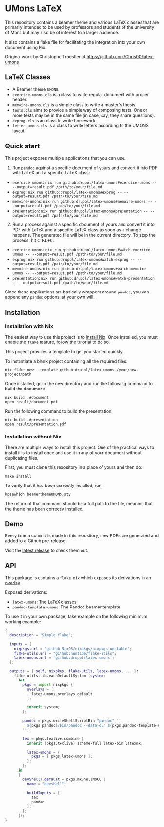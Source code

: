 # UMons LaTeX

This repository contains a beamer theme and various LaTeX classes that are
primarily intended to be used by professors and students of the university of
Mons but may also be of interest to a larger audience.

It also contains a flake file for facilitating the integration into your own
document using Nix.

Original work by Christophe Troestler at https://github.com/Chris00/latex-umons

## LaTeX Classes

- A Beamer theme `UMONS`.
- `exercice-umons.cls` is a class to write regular document with proper header.
- `memoire-umons.cls` is a simple class to write a master's thesis.
- `tests.cls` aims to provide a simple way of composing tests. One or
  more tests may be in the same file (in case, say, they share
  questions).
- `exprog.cls` is an class to write homework.
- `letter-umons.cls` is a class to write letters according to the UMONS layout.

## Quick start

This project exposes multiple applications that you can use.

1. Run `pandoc` against a specific document of yours and convert it into PDF with LaTeX and a specific LaTeX class:

- `exercice-umons`: `nix run github:drupol/latex-umons#exercice-umons -- --output=result.pdf /path/to/your/file.md`
- `exprog`: `nix run github:drupol/latex-umons#exprog -- --output=result.pdf /path/to/your/file.md`
- `memoire-umons`: `nix run github:drupol/latex-umons#memoire-umons -- --output=result.pdf /path/to/your/file.md`
- `presentation`: `nix run github:drupol/latex-umons#presentation -- --output=result.pdf /path/to/your/file.md`

2. Run a process against a specific document of yours and convert it into PDF with LaTeX and a specific LaTeX class as soon as a change happens. The generated file will be in the current directory. To stop the process, hit <kbd>CTRL+C</kbd>.

- `exercice-umons`: `nix run github:drupol/latex-umons#watch-exercice-umons -- --output=result.pdf /path/to/your/file.md`
- `exprog`: `nix run github:drupol/latex-umons#watch-exprog -- --output=result.pdf /path/to/your/file.md`
- `memoire-umons`: `nix run github:drupol/latex-umons#watch-memoire-umons -- --output=result.pdf /path/to/your/file.md`
- `presentation`: `nix run github:drupol/latex-umons#watch-presentation -- --output=result.pdf /path/to/your/file.md`

Since these applications are basically wrappers around `pandoc`, you can append any `pandoc` options, at your own will.

## Installation

### Installation with Nix

The easiest way to use this project is to [install Nix][install nix].
Once installed, you must enable the `flake` feature,
[follow the tutorial][nix flake wiki] to do so.

This project provides a template to get you started quickly.

To instantiate a blank project containing all the required files:

```shell
nix flake new --template github:drupol/latex-umons /your/new-project/path
```

Once installed, go in the new directory and run the following command to build
the document:

```shell
nix build .#document
open result/document.pdf
```

Run the following command to build the presentation:

```shell
nix build .#presentation
open result/presentation.pdf
```

### Installation without Nix

There are multiple ways to install this project. One of the practical
ways to install it is to install once and use it in any of your document without
duplicating files.

First, you must clone this repository in a place of yours and then do:

```shell
make install
```

To verify that it has been correctly installed, run:

```shell
kpsewhich beamerthemeUMONS.sty
```

The return of that command should be a full path to the file, meaning that the
theme has been correctly installed.

## Demo

Every time a commit is made in this repository, new PDFs are generated and added
to a Github pre-release.

Visit the [latest release][latest release] to check them out.

## API

This package is contains a `flake.nix` which exposes its derivations in an
[overlay][nix overlays].

Exposed derivations:

- `latex-umons`: The LaTeX classes
- `pandoc-template-umons`: The Pandoc beamer template

To use it in your own package, take example on the following minimum working
example:

```nix
{
  description = "Simple flake";

  inputs = {
    nixpkgs.url = "github:NixOS/nixpkgs/nixpkgs-unstable";
    flake-utils.url = "github:numtide/flake-utils";
    latex-umons.url = "github:drupol/latex-umons";
  };

  outputs = { self, nixpkgs, flake-utils, latex-umons, ... }:
    flake-utils.lib.eachDefaultSystem (system:
      let
        pkgs = import nixpkgs {
          overlays = [
            latex-umons.overlays.default
          ];

          inherit system;
        };

        pandoc = pkgs.writeShellScriptBin "pandoc" ''
          ${pkgs.pandoc}/bin/pandoc --data-dir ${pkgs.pandoc-template-umons} $@
        '';

        tex = pkgs.texlive.combine {
          inherit (pkgs.texlive) scheme-full latex-bin latexmk;

          latex-umons = {
            pkgs = [ pkgs.latex-umons ];
          };
        };
      in
      {
        devShells.default = pkgs.mkShellNoCC {
          name = "devshell";

          buildInputs = [
            tex
            pandoc
          ];
        };
      });
}
```

[install nix]: https://nixos.org/download.html
[nix flake wiki]: https://nixos.wiki/wiki/Flakes
[latest release]: https://github.com/drupol/latex-umons/releases/latest
[nix overlays]: https://nixos.wiki/wiki/Overlays
